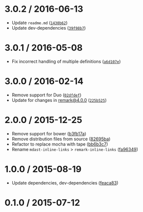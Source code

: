 <!--remark setext-->

<!--lint disable no-multiple-toplevel-headings-->

3.0.2 / 2016-06-13
==================

*   Update `readme.md` ([`1430b62`](https://github.com/wooorm/remark-inline-links/commit/1430b62))
*   Update dev-dependencies ([`39f98b7`](https://github.com/wooorm/remark-inline-links/commit/39f98b7))

3.0.1 / 2016-05-08
==================

*   Fix incorrect handling of multiple definitions ([`a6d107e`](https://github.com/wooorm/remark-inline-links/commit/a6d107e))

3.0.0 / 2016-02-14
==================

*   Remove support for Duo ([`02dfdef`](https://github.com/wooorm/remark-inline-links/commit/02dfdef))
*   Update for changes in remark@4.0.0 ([`225b525`](https://github.com/wooorm/remark-inline-links/commit/225b525))

2.0.0 / 2015-12-25
==================

*   Remove support for bower ([b3fb17a](https://github.com/wooorm/remark-inline-links/commit/b3fb17a))
*   Remove distribution files from source ([82695ba](https://github.com/wooorm/remark-inline-links/commit/82695ba))
*   Refactor to replace mocha with tape ([bb6b3c7](https://github.com/wooorm/remark-inline-links/commit/bb6b3c7))
*   Rename `mdast-inline-links` > `remark-inline-links` ([fa96349](https://github.com/wooorm/remark-inline-links/commit/fa96349))

1.0.0 / 2015-08-19
==================

*   Update dependencies, dev-dependencies ([feaca83](https://github.com/wooorm/remark-inline-links/commit/feaca83))

0.1.0 / 2015-07-12
==================
